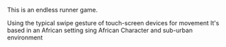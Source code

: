This is an endless runner game.

Using the typical swipe gesture of touch-screen devices for movement
It's based in an African setting sing African Character and sub-urban environment
